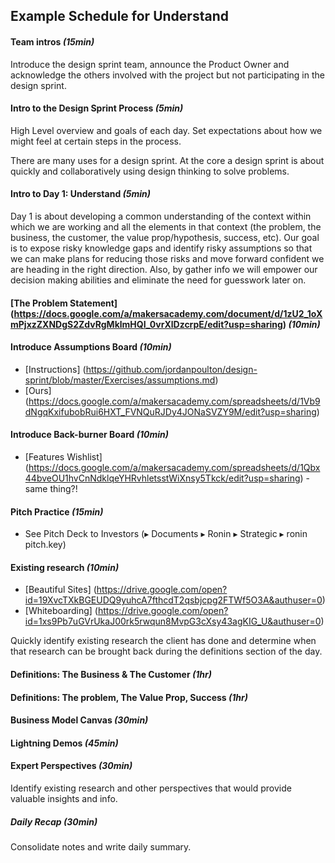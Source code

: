 ## Example Schedule for Understand

#### Team intros *(15min)*

Introduce the design sprint team, announce the Product Owner and acknowledge the
others involved with the project but not participating in the design sprint.

#### Intro to the Design Sprint Process *(5min)*

High Level overview and goals of each day. Set expectations about how we might
feel at certain steps in the process.

There are many uses for a design sprint. At the core a design sprint is about
quickly and collaboratively using design thinking to solve problems.

#### Intro to Day 1: Understand *(5min)*

Day 1 is about developing a common understanding of the context within which we
are working and all the elements in that context (the problem, the business, the
customer, the value prop/hypothesis, success, etc). Our goal is to expose risky
knowledge gaps and identify risky assumptions so that we can make plans for
reducing those risks and move forward confident we are heading in the right
direction. Also, by gather info we will empower our decision making abilities
and eliminate the need for guesswork later on.

#### [The Problem Statement] (https://docs.google.com/a/makersacademy.com/document/d/1zU2_1oXmPjxzZXNDgS2ZdvRgMklmHQI_0vrXlDzcrpE/edit?usp=sharing) *(10min)*

#### Introduce Assumptions Board *(10min)*
- [Instructions] (https://github.com/jordanpoulton/design-sprint/blob/master/Exercises/assumptions.md)
- [Ours] (https://docs.google.com/a/makersacademy.com/spreadsheets/d/1Vb9dNgqKxifubobRui6HXT_FVNQuRJDy4JONaSVZY9M/edit?usp=sharing)

#### Introduce Back-burner Board *(10min)*
- [Features Wishlist] (https://docs.google.com/a/makersacademy.com/spreadsheets/d/1Qbx44bveOU1hvCnNdklqeYHRvhletsstWiXnsy5Tkck/edit?usp=sharing) - same thing?!

#### Pitch Practice *(15min)*
- See Pitch Deck to Investors (▸ Documents ▸ Ronin ▸ Strategic ▸ ronin pitch.key)

#### Existing research *(10min)*
- [Beautiful Sites] (https://drive.google.com/open?id=19XvcTXkBGEUDQ9yuhcA7fthcdT2qsbjcpg2FTWf5O3A&authuser=0)
- [Whiteboarding] (https://drive.google.com/open?id=1xs9Pb7uGVrUkaJ00rk5rwqun8MvpG3cXsy43agKIG_U&authuser=0)

Quickly identify existing research the client has done and determine when that
research can be brought back during the definitions section of the day.

#### Definitions: The Business & The Customer *(1hr)*

#### Definitions: The problem, The Value Prop, Success *(1hr)*

#### Business Model Canvas *(30min)*

#### Lightning Demos *(45min)*

#### Expert Perspectives *(30min)*

Identify existing research and other perspectives that would provide valuable
insights and info.

##### Daily Recap *(30min)*

Consolidate notes and write daily summary.
